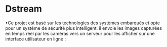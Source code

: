 # Dstream
•Ce projet est basé sur les technologies des systèmes embarqués et opte pour un système de sécurité plus intelligent. il envoie les images capturées en temps réel par les caméras vers un serveur pour les afficher sur une interface utilisateur en ligne :
